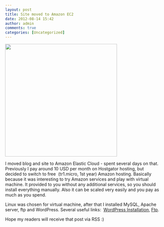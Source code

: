 ```yaml
---
layout: post
title: Site moved to Amazon EC2
date: 2012-08-14 15:42
author: admin
comments: true
categories: [Uncategorized]
---
```

<a href="/blog/images/uploads/2012/08/AroundApp.png"><img class="alignnone size-full wp-image-206" title="AroundApp" src="/blog/images/uploads/2012/08/AroundApp.png" alt="" width="363" height="366" /></a>

I moved blog and site to Amazon Elastic Cloud - spent several days on that. Previously I pay around 10 USD per month on Hostgator hosting, but decided to switch to free  (tr1.micro, 1st year) Amazon hosting. Basically because it was interesting to try Amazon services and play with virtual machine. It provided to you without any additional services, so you should install everything manually. Also it can be scaled very easily and you pay as much as you spend.

Linux was chosen for virtual machine, after that I installed MySQL, Apache server, ftp and WordPress. Several useful links:  <a href="http://coenraets.org/blog/2012/01/setting-up-wordpress-on-amazon-ec2-in-5-minutes/">WordPress Installation</a>, <a href="http://www.synergycode.com/knowledgebase/blog/item/ftp-server-on-amazon-ec2">Ftp</a>.

Hope my readers will receive that post via RSS :)
